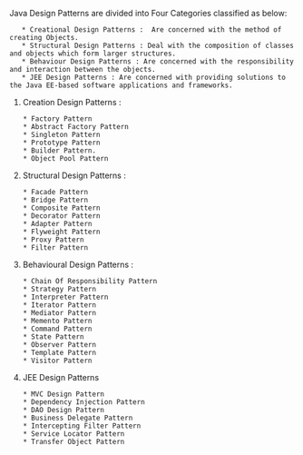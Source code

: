 Java Design Patterns are divided into Four Categories classified as below:

       * Creational Design Patterns :  Are concerned with the method of creating Objects.
       * Structural Design Patterns : Deal with the composition of classes and objects which form larger structures.
       * Behaviour Design Patterns : Are concerned with the responsibility and interaction between the objects.
       * JEE Design Patterns : Are concerned with providing solutions to the Java EE-based software applications and frameworks.

1) Creation Design Patterns :

       * Factory Pattern
       * Abstract Factory Pattern
       * Singleton Pattern
       * Prototype Pattern
       * Builder Pattern.
       * Object Pool Pattern

2) Structural Design Patterns :
    
       * Facade Pattern
       * Bridge Pattern
       * Composite Pattern
       * Decorator Pattern
       * Adapter Pattern
       * Flyweight Pattern
       * Proxy Pattern
       * Filter Pattern

3) Behavioural Design Patterns :

       * Chain Of Responsibility Pattern
       * Strategy Pattern
       * Interpreter Pattern
       * Iterator Pattern
       * Mediator Pattern
       * Memento Pattern
       * Command Pattern
       * State Pattern
       * Observer Pattern
       * Template Pattern
       * Visitor Pattern

4) JEE Design Patterns

       * MVC Design Pattern
       * Dependency Injection Pattern
       * DAO Design Pattern
       * Business Delegate Pattern
       * Intercepting Filter Pattern
       * Service Locator Pattern
       * Transfer Object Pattern